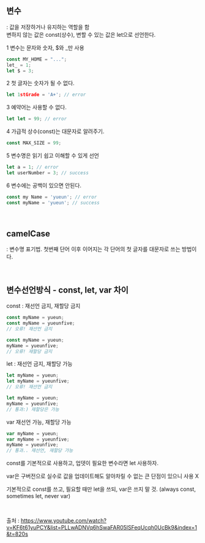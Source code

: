 ## 변수

: 값을 저장하거나 유지하는 역할을 함  
변하지 않는 값은 const(상수), 변할 수 있는 값은 let으로 선언한다.

1 변수는 문자와 숫자, $와 \_만 사용

```javascript
const MY_HOME = "...";
let_ = 1;
let $ = 3;
```

2 첫 글자는 숫자가 될 수 없다.

```javascript
let 1stGrade = 'A+'; // error
```

3 예약어는 사용할 수 없다.

```javascript
let let = 99; // error
```

4 가급적 상수(const)는 대문자로 알려주기.

```javascript
const MAX_SIZE = 99;
```

5 변수명은 읽기 쉽고 이해할 수 있게 선언

```javascript
let a = 1; // error
let userNumber = 3; // success
```

6 변수에는 공백이 있으면 안된다.

```javascript
const my Name = 'yueun'; // error
const myName = 'yueun'; // success
```

  <br>

## camelCase

: 변수명 표기법. 첫번째 단어 이후 이어지는 각 단어의 첫 글자를 대문자로 쓰는 방법이다.

<br>

## 변수선언방식 - const, let, var 차이

const : 재선언 금지, 재할당 금지

```javascript
const myName = yueun;
const myName = yueunfive;
// 오류! 재선언 금지

const myName = yueun;
myName = yueunfive;
// 오류! 재할당 금지
```

let : 재선언 금지, 재할당 가능

```javascript
let myName = yueun;
let myName = yueunfive;
// 오류! 재선언 금지

let myName = yueun;
myName = yueunfive;
// 통과:) 재할당은 가능
```

var 재선언 가능, 재할당 가능

```javascript
var myName = yueun;
var myName = yueunfive;
myName = yueunfive;
// 통과.. 재선언, 재할당 가능
```

const를 기본적으로 사용하고, 업뎃이 필요한 변수라면 let 사용하자.

var은 구버전으로 실수로 값을 업데이트해도 알아차릴 수 없는 큰 단점이 있으니 사용 X

기본적으로 const를 쓰고, 필요할 때만 let을 쓰되, var은 쓰지 말 것. (always const, sometimes let, never var)

<br>

출처 : https://www.youtube.com/watch?v=KF6t61yuPCY&list=PLLwADNVq6hSwaFAR05lSFeqUcqh0UcBk9&index=1&t=820s
